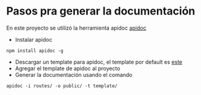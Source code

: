 # Pasos pra generar la documentación #
En este proyecto se utilizó la herramienta apidoc [apidoc](https://apidocjs.com/)
- Instalar apidoc
```
npm install apidoc -g
```
- Descargar un template para apidoc, el template por default es [este](https://github.com/apidoc/apidoc/tree/master/template)
- Agregar el template de apidoc al proyecto
- Generar la documentación usando el comando
```
apidoc -i routes/ -o public/ -t template/
```
